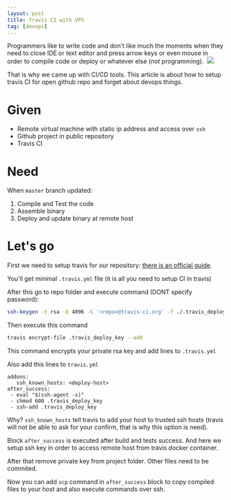 ```yaml
---
layout: post
title: Travis CI with VPS
tag: [devops]
---
```


Programmers like to write code and don't like much the moments when they need to close
IDE or text editor and press arrow keys or even mouse in order to compile code
or deploy or whatever else (not programming).
![]()
![](https://media.giphy.com/media/13HgwGsXF0aiGY/giphy.gif)

That is why we came up with CI/CD tools. This article is about how to
setup travis CI for open github repo and forget about devops things.

# Given

* Remote virtual machine with static ip address and access over `ssh`
* Github project in public repository
* Travis CI

# Need

When `master` branch updated:
1. Compile and Test the code
2. Assemble binary
3. Deploy and update binary at remote host

# Let's go

First we need to setup travis for our repository:
[there is an official guide](https://docs.travis-ci.com/user/tutorial/).

You'll get minimal `.travis.yml` file (it is all you need to setup CI in travis)

After this go to repo folder and execute command (DONT specify password):

```sh
ssh-keygen -t rsa -b 4096 -C '<repo>@travis-ci.org' -f ./.travis_deploy_key
```

Then execute this command

```sh
travis encrypt-file .travis_deploy_key --add
```

This command encrypts your private rsa key and add lines to `.travis.yml`

Also add this lines to `travis.yml`

```
addons:
   ssh_known_hosts: <deploy-host>
after_success:
 - eval "$(ssh-agent -s)"
 - chmod 600 .travis_deploy_key
 - ssh-add .travis_deploy_key
```

Why? `ssh_known_hosts` tell travis to add your host to trusted ssh hosts (travis will
not be able to ask for your confirm, that is why this option is need).

Block `after_success` is executed after build and tests success. And here we setup
ssh key in order to access remote host from travis docker container.

After that remove private key from project folder. Other files need to be commited.

Now you can add `scp` command in `after_success` block to copy compiled files to
your host and also execute commands over ssh.

